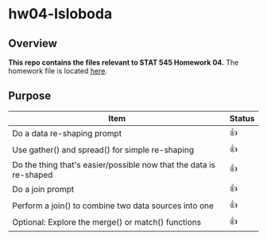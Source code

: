# hw04-lsloboda

## Overview
**This repo contains the files relevant to STAT 545 Homework 04.**
The homework file is located [here](https://github.com/STAT545-UBC-students/hw03-lsloboda/blob/master/hw04-exercise.md).

## Purpose

|    **Item**                                                                | **Status** |
|----------------------------------------------------------------------------|------------|
| Do a data re-shaping prompt                                                | :thumbsup: |
|   Use gather() and spread() for simple re-shaping                          | :thumbsup: |
|   Do the thing that's easier/possible now that the data is re-shaped       | :thumbsup: |
| Do a join prompt                                                           | :thumbsup: |
|   Perform a join() to combine two data sources into one                    | :thumbsup: |
|   Optional: Explore the merge() or match() functions                       | :thumbsup: |
